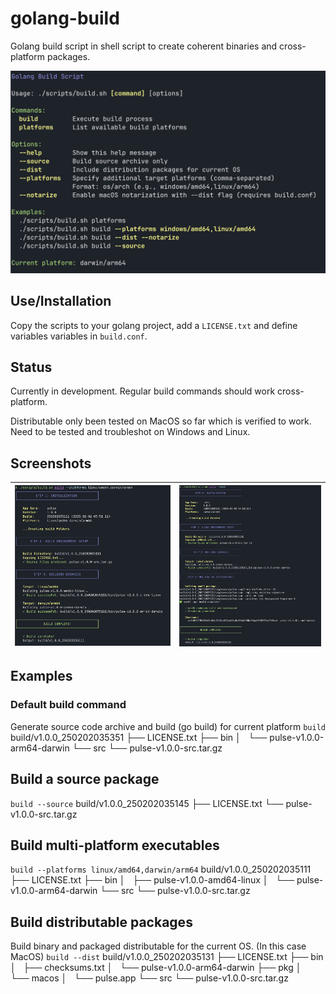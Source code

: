 # golang-build

Golang build script in shell script to create coherent binaries and cross-platform packages.

![Screenshot 1](screenshot-1.png)


## Use/Installation
Copy the scripts to your golang project, add a `LICENSE.txt` and define variables variables in `build.conf`.

## Status
Currently in development. Regular build commands should work cross-platform. 

Distributable only been tested on MacOS so far which is verified to work. Need to be tested and troubleshot on Windows and Linux.


## Screenshots
|![Screenshot 2](screenshot-2.png)|![Screenshot 3](screenshot-3.png)|
|-|-|


## Examples

### Default build command
Generate source code archive and build (go build) for current platform
`build`
build/v1.0.0_250202035351
├── LICENSE.txt
├── bin
│   └── pulse-v1.0.0-arm64-darwin
└── src
    └── pulse-v1.0.0-src.tar.gz


## Build a source package
`build --source`
build/v1.0.0_250202035145
├── LICENSE.txt
└── pulse-v1.0.0-src.tar.gz


## Build multi-platform executables
`build --platforms linux/amd64,darwin/arm64`
build/v1.0.0_250202035111
├── LICENSE.txt
├── bin
│   ├── pulse-v1.0.0-amd64-linux
│   └── pulse-v1.0.0-arm64-darwin
└── src
    └── pulse-v1.0.0-src.tar.gz


## Build distributable packages
Build binary and packaged distributable for the current OS. (In this case MacOS)
`build --dist`
build/v1.0.0_250202035131
├── LICENSE.txt
├── bin
│   ├── checksums.txt
│   └── pulse-v1.0.0-arm64-darwin
├── pkg
│   └── macos
│       └── pulse.app
└── src
    └── pulse-v1.0.0-src.tar.gz